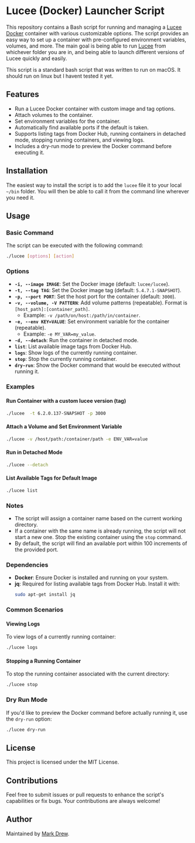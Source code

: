 # Lucee (Docker) Launcher Script

This repository contains a Bash script for running and managing a [Lucee Docker](https://github.com/lucee/lucee-dockerfiles) container with various customizable options. The script provides an easy way to set up a container with pre-configured environment variables, volumes, and more.
The main goal is being able to run [Lucee](https://www.lucee.org/) from whichever folder you are in, and being able to launch different versions of Lucee quickly and easily.

This script is a standard bash script that was written to run on macOS. It should run on linux but I havent tested it yet. 

## Features
- Run a Lucee Docker container with custom image and tag options.
- Attach volumes to the container.
- Set environment variables for the container.
- Automatically find available ports if the default is taken.
- Supports listing tags from Docker Hub, running containers in detached mode, stopping running containers, and viewing logs.
- Includes a dry-run mode to preview the Docker command before executing it.

## Installation
The easiest way to install the script is to add the `lucee` file it to your local `~/bin` folder. You will then be able to call it from the command line wherever you need it. 

## Usage
### Basic Command
The script can be executed with the following command:

```sh
./lucee [options] [action]
```

### Options
- **`-i, --image IMAGE`**: Set the Docker image (default: `lucee/lucee`).
- **`-t, --tag TAG`**: Set the Docker image tag (default: `5.4.7.1-SNAPSHOT`).
- **`-p, --port PORT`**: Set the host port for the container (default: `3000`).
- **`-v, --volume, -V PATTERN`**: Add volume patterns (repeatable). Format is `[host_path]:[container_path]`.
  - Example: `-v /path/on/host:/path/in/container`.
- **`-e, --env KEY=VALUE`**: Set environment variable for the container (repeatable).
  - Example: `-e MY_VAR=my_value`.
- **`-d, --detach`**: Run the container in detached mode.
- **`list`**: List available image tags from Docker Hub.
- **`logs`**: Show logs of the currently running container.
- **`stop`**: Stop the currently running container.
- **`dry-run`**: Show the Docker command that would be executed without running it.

### Examples
#### Run Container with a custom lucee version (tag)
```sh
./lucee  -t 6.2.0.137-SNAPSHOT -p 3000
```

#### Attach a Volume and Set Environment Variable
```sh
./lucee -v /host/path:/container/path -e ENV_VAR=value
```

#### Run in Detached Mode
```sh
./lucee --detach
```

#### List Available Tags for Default Image
```sh
./lucee list
```

### Notes
- The script will assign a container name based on the current working directory.
- If a container with the same name is already running, the script will not start a new one. Stop the existing container using the `stop` command.
- By default, the script will find an available port within 100 increments of the provided port.

### Dependencies
- **Docker**: Ensure Docker is installed and running on your system.
- **jq**: Required for listing available tags from Docker Hub. Install it with:
  ```sh
  sudo apt-get install jq
  ```

### Common Scenarios
#### Viewing Logs
To view logs of a currently running container:
```sh
./lucee logs
```

#### Stopping a Running Container
To stop the running container associated with the current directory:
```sh
./lucee stop
```

### Dry Run Mode
If you'd like to preview the Docker command before actually running it, use the `dry-run` option:
```sh
./lucee dry-run
```

## License
This project is licensed under the MIT License.

## Contributions
Feel free to submit issues or pull requests to enhance the script's capabilities or fix bugs. Your contributions are always welcome!

## Author

Maintained by [Mark Drew](https://markdrew.io).

